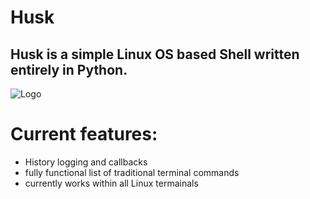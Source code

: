 
# Husk
## Husk is a simple Linux OS based Shell written entirely in Python.

![Logo](https://github.com/SchoolyB/Husk/blob/master/HuskTransparent.png)

# Current features:
<ul>
<li>History logging and callbacks</li>
<li>fully functional list of traditional terminal commands</li>
<li>currently works within all Linux termainals</li>
</ul>
